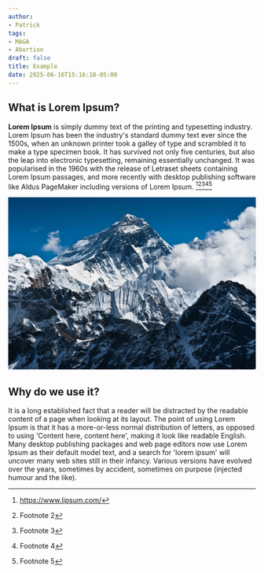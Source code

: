 ```yaml
---
author:
- Patrick
tags:
- MAGA
- Abortion
draft: false
title: Example
date: 2025-06-16T15:16:18-05:00
---
```


## What is Lorem Ipsum?

**Lorem Ipsum** is simply dummy text of the printing and typesetting industry. Lorem Ipsum has been the industry's standard dummy text ever since the 1500s, when an unknown printer took a galley of type and scrambled it to make a type specimen book. It has survived not only five centuries, but also the leap into electronic typesetting, remaining essentially unchanged. It was popularised in the 1960s with the release of Letraset sheets containing Lorem Ipsum passages, and more recently with desktop publishing software like Aldus PageMaker including versions of Lorem Ipsum. [^1][^2][^3][^4][^5]

![Pasted image 20250616154930.png](../images/Pasted%20image%2020250616154930.png)

## Why do we use it?

It is a long established fact that a reader will be distracted by the readable content of a page when looking at its layout. The point of using Lorem Ipsum is that it has a more-or-less normal distribution of letters, as opposed to using 'Content here, content here', making it look like readable English. Many desktop publishing packages and web page editors now use Lorem Ipsum as their default model text, and a search for 'lorem ipsum' will uncover many web sites still in their infancy. Various versions have evolved over the years, sometimes by accident, sometimes on purpose (injected humour and the like).

[^1]: https://www.lipsum.com/

[^2]: Footnote 2

[^3]: Footnote 3

[^4]: Footnote 4

[^5]: Footnote 5

